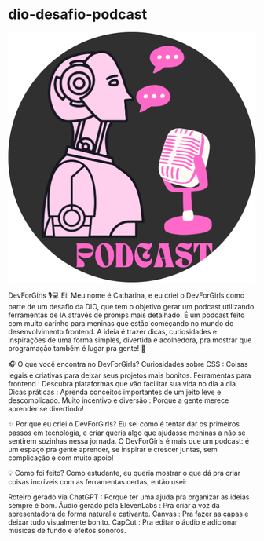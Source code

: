 # dio-desafio-podcast

![Capa do Podcast](assets/logo-podcast.png)



DevForGirls 🎙️💻
Ei! Meu nome é Catharina, e eu criei o DevForGirls como parte de um desafio da DIO, que tem o objetivo gerar um podcast utilizando ferramentas de IA através de promps mais detalhado.
É um podcast feito com muito carinho para meninas que estão começando no mundo do desenvolvimento frontend. A ideia é trazer dicas, curiosidades e inspirações de uma forma simples, divertida e acolhedora, pra mostrar que programação também é lugar pra gente! 🌟

🎧 O que você encontra no DevForGirls?
Curiosidades sobre CSS : Coisas legais e criativas para deixar seus projetos mais bonitos.
Ferramentas para frontend : Descubra plataformas que vão facilitar sua vida no dia a dia.
Dicas práticas : Aprenda conceitos importantes de um jeito leve e descomplicado.
Muito incentivo e diversão : Porque a gente merece aprender se divertindo!

✨ Por que eu criei o DevForGirls?
Eu sei como é tentar dar os primeiros passos em tecnologia, e criar queria algo que ajudasse meninas a não se sentirem sozinhas nessa jornada. O DevForGirls é mais que um podcast: é um espaço pra gente aprender, se inspirar e crescer juntas, sem complicação e com muito apoio!

💡 Como foi feito?
Como estudante, eu queria mostrar o que dá pra criar coisas incríveis com as ferramentas certas, então usei:

Roteiro gerado via ChatGPT : Porque ter uma ajuda pra organizar as ideias sempre é bom.
Áudio gerado pela ElevenLabs : Pra criar a voz da apresentadora de forma natural e cativante.
Canvas : Pra fazer as capas e deixar tudo visualmente bonito.
CapCut : Pra editar o áudio e adicionar músicas de fundo e efeitos sonoros.




